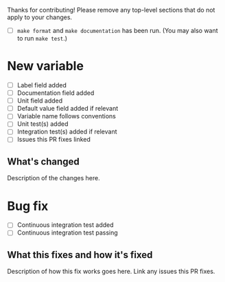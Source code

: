 Thanks for contributing! Please remove any top-level sections that do not apply to your changes.

- [ ] `make format` and `make documentation` has been run. (You may also want to run `make test`.)

# New variable

- [ ] Label field added
- [ ] Documentation field added
- [ ] Unit field added
- [ ] Default value field added if relevant
- [ ] Variable name follows conventions
- [ ] Unit test(s) added
- [ ] Integration test(s) added if relevant
- [ ] Issues this PR fixes linked

## What's changed

Description of the changes here.

# Bug fix

- [ ] Continuous integration test added
- [ ] Continuous integration test passing

## What this fixes and how it's fixed

Description of how this fix works goes here. Link any issues this PR fixes.
